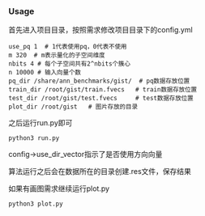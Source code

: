 ### Usage
首先进入项目目录，按照需求修改项目目录下的config.yml
```
use_pq 1  # 1代表使用pq，0代表不使用
m 320  # m表示量化的子空间维度
nbits 4 # 每个子空间共有2^nbits个簇心
n 10000 # 输入向量个数
pq_dir /share/ann_benchmarks/gist/  # pq数据存放位置
train_dir /root/gist/train.fvecs   # train数据存放位置
test_dir /root/gist/test.fvecs     # test数据存放位置
plot_dir /root/gist   # 图片存放的目录
```

之后运行run.py即可

```
python3 run.py
```
config->use_dir_vector指示了是否使用方向向量

算法运行之后会在数据所在的目录创建.res文件，保存结果

如果有画图需求继续运行plot.py

```
python3 plot.py
```